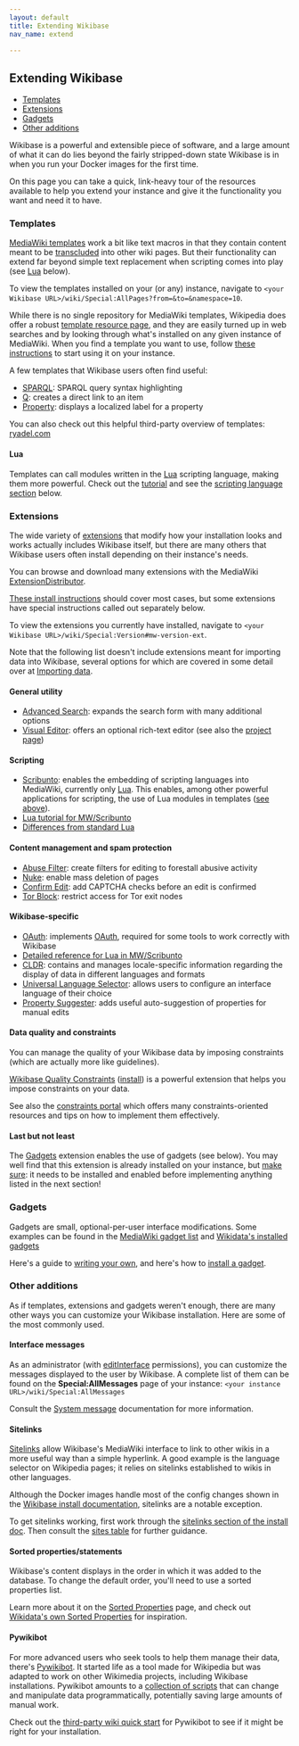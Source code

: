 ```yaml
---
layout: default
title: Extending Wikibase
nav_name: extend

---
```



## Extending Wikibase

* [Templates]({{site.url}}/extend#templates)
* [Extensions]({{site.url}}/extend#extensions)
* [Gadgets]({{site.url}}/extend#gadgets)
* [Other additions]({{site.url}}/extend#other-additions)

Wikibase is a powerful and extensible piece of software, and a large amount of what it can do lies beyond the fairly stripped-down state Wikibase is in when you run your Docker images for the first time. 

On this page you can take a quick, link-heavy tour of the resources available to help you extend your instance and give it the functionality you want and need it to have.

### Templates

[MediaWiki templates](https://www.mediawiki.org/wiki/Help:Templates) work a bit like text macros in that they contain content meant to be [transcluded](https://www.mediawiki.org/wiki/Transclusion) into other wiki pages. But their functionality can extend far beyond simple text replacement when scripting comes into play (see [Lua]({{site.url}}/extend#Lua) below).

To view the templates installed on your (or any) instance, navigate to `<your Wikibase URL>/wiki/Special:AllPages?from=&to=&namespace=10`.

While there is no single repository for MediaWiki templates, Wikipedia does offer a robust [template resource page](https://en.wikipedia.org/wiki/Wikipedia:Template_index), and they are easily turned up in web searches and by looking through what's installed on any given instance of MediaWiki. When you find a template you want to use, follow [these instructions](https://www.mediawiki.org/wiki/Help:Templates#Copying_from_one_wiki_to_another) to start using it on your instance.

A few templates that Wikibase users often find useful:

* [SPARQL](http://wikidata.org/wiki/Template:SPARQL): SPARQL query syntax highlighting
* [Q](https://www.wikidata.org/wiki/Template:Q): creates a direct link to an item
* [Property](https://www.wikidata.org/wiki/Template:Property): displays a localized label for a property

You can also check out this helpful third-party overview of templates: [ryadel.com](https://www.ryadel.com/en/how-to-add-wikipedia-mbox-templates-to-your-own-mediawiki/)

#### Lua 

Templates can call modules written in the [Lua](https://www.mediawiki.org/wiki/Extension:Wikibase_Client/Lua) scripting language, making them more powerful. Check out the [tutorial](https://www.mediawiki.org/wiki/Lua/Tutorial) and see the [scripting language section](#Scripting>) below.


### Extensions

The wide variety of [extensions](https://www.mediawiki.org/wiki/Manual:Extensions) that modify how your installation looks and works actually includes Wikibase itself, but there are many others that Wikibase users often install depending on their instance's needs.

You can browse and download many extensions with the MediaWiki [ExtensionDistributor](https://www.mediawiki.org/wiki/Special:ExtensionDistributor).

[These install instructions](https://www.mediawiki.org/wiki/Manual:Extensions#Installing_an_extension) should cover most cases, but some extensions have special instructions called out separately below.

To view the extensions you currently have installed, navigate to `<your Wikibase URL>/wiki/Special:Version#mw-version-ext`.

Note that the following list doesn't include extensions meant for importing data into Wikibase, several options for which are covered in some detail over at [Importing data]({{site.url}}/import).

#### General utility

* [Advanced Search](https://www.mediawiki.org/wiki/Extension:AdvancedSearch): expands the search form with many additional options
* [Visual Editor](https://www.mediawiki.org/wiki/Extension:VisualEditor): offers an optional rich-text editor (see also the [project page](https://www.mediawiki.org/wiki/VisualEditor))

#### Scripting

* [Scribunto](https://www.mediawiki.org/wiki/Extension:Scribunto): enables the embedding of scripting languages into MediaWiki, currently only [Lua](https://www.mediawiki.org/wiki/Lua_scripting). This enables, among other powerful applications for scripting, the use of Lua modules in templates ([see above](#Lua)).
 * [Lua tutorial for MW/Scribunto](https://www.mediawiki.org/wiki/Extension:Scribunto/Lua_reference_manual)
 * [Differences from standard Lua](https://www.mediawiki.org/wiki/Extension:Scribunto/Lua_reference_manual#Differences_from_standard_Lua)

#### Content management and spam protection

* [Abuse Filter](https://www.mediawiki.org/wiki/Extension:AbuseFilter): create filters for editing to forestall abusive activity
* [Nuke](https://www.mediawiki.org/wiki/Extension:Nuke): enable mass deletion of pages
* [Confirm Edit](https://www.mediawiki.org/wiki/Extension:ConfirmEdit): add CAPTCHA checks before an edit is confirmed
* [Tor Block](https://www.mediawiki.org/wiki/Extension:TorBlock): restrict access for Tor exit nodes

#### Wikibase-specific

* [OAuth](https://www.mediawiki.org/wiki/Extension:OAuth): implements [OAuth](https://oauth.net/), required for some tools to work correctly with Wikibase
 * [Detailed reference for Lua in MW/Scribunto](https://www.mediawiki.org/wiki/Extension:Wikibase_Client/Lua)
* [CLDR](https://www.mediawiki.org/wiki/Extension:CLDR): contains and manages locale-specific information regarding the display of data in different languages and formats
* [Universal Language Selector](https://www.mediawiki.org/wiki/Extension:UniversalLanguageSelector): allows users to configure an interface language of their choice
* [Property Suggester](https://www.mediawiki.org/wiki/Extension:PropertySuggester): adds useful auto-suggestion of properties for manual edits

#### Data quality and constraints

You can manage the quality of your Wikibase data by imposing constraints (which are actually more like guidelines).

[Wikibase Quality Constraints](https://www.mediawiki.org/wiki/Extension:WikibaseQualityConstraints) ([install](https://github.com/wikimedia/mediawiki-extensions-WikibaseQualityConstraints)) is a powerful extension that helps you impose constraints on your data. 

See also the [constraints portal](https://www.wikidata.org/wiki/Help:Property_constraints_portal) which offers many constraints-oriented resources and tips on how to implement them effectively.

#### Last but not least

The [Gadgets](https://www.mediawiki.org/wiki/Extension:Gadgets) extension enables the use of gadgets (see below). You may well find that this extension is already installed on your instance, but [make sure](#Extensions): it needs to be installed and enabled before implementing anything listed in the next section!

### Gadgets

Gadgets are small, optional-per-user interface modifications. Some examples can be found in the [MediaWiki gadget list](https://www.mediawiki.org/wiki/Extension:Gadgets#List_of_gadget_scripts) and [Wikidata's installed gadgets](https://www.wikidata.org/wiki/Special:Gadgets)

Here's a guide to [writing your own](https://www.mediawiki.org/wiki/Gadget_kitchen), and here's how to [install a gadget](https://www.mediawiki.org/wiki/Extension:Gadgets#Installation).

### Other additions

As if templates, extensions and gadgets weren't enough, there are many other ways you can customize your Wikibase installation. Here are some of the most commonly used. 

#### Interface messages

As an administrator (with [editInterface](https://www.mediawiki.org/wiki/Editinterface) permissions), you can customize the messages displayed to the user by Wikibase. A complete list of them can be found on the **Special:AllMessages** page of your instance: `<your instance URL>/wiki/Special:AllMessages`

Consult the [System message](https://www.mediawiki.org/wiki/Help:System_message) documentation for more information.

#### Sitelinks

[Sitelinks](https://www.wikidata.org/wiki/Help:Sitelinks) allow Wikibase's MediaWiki interface to link to other wikis in a more useful way than a simple hyperlink. A good example is the language selector on Wikipedia pages; it relies on sitelinks established to wikis in other languages.

Although the Docker images handle most of the config changes shown in the [Wikibase install documentation](https://www.mediawiki.org/wiki/Wikibase/Installation), sitelinks are a notable exception. 

To get sitelinks working, first work through the [sitelinks section of the install doc](https://www.mediawiki.org/wiki/Wikibase/Installation#Enable_Sitelinks). Then consult the [sites table](https://www.mediawiki.org/wiki/Help:System_message) for further guidance.

#### Sorted properties/statements

Wikibase's content displays in the order in which it was added to the database. To change the default order, you'll need to use a sorted properties list.

Learn more about it on the [Sorted Properties](https://www.mediawiki.org/wiki/Manual:Interface/Wikibase-SortedProperties) page, and check out [Wikidata's own Sorted Properties](https://www.wikidata.org/w/index.php?title=MediaWiki:Wikibase-SortedProperties) for inspiration.

#### Pywikibot

For more advanced users who seek tools to help them manage their data, there's [Pywikibot](https://www.mediawiki.org/wiki/Manual:Pywikibot). It started life as a tool made for Wikipedia but was adapted to work on other Wikimedia projects, including Wikibase installations. Pywikibot amounts to a [collection of scripts](https://www.mediawiki.org/wiki/Manual:Pywikibot/Scripts) that can change and manipulate data programmatically, potentially saving large amounts of manual work.

Check out the [third-party wiki quick start](https://www.mediawiki.org/wiki/Manual:Pywikibot/Third-party_Wiki_Quick_Start) for Pywikibot to see if it might be right for your installation.

